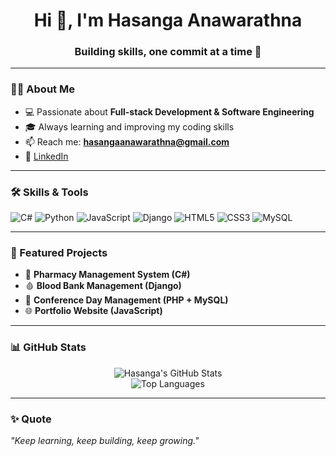<h1 align="center">Hi 👋, I'm Hasanga Anawarathna</h1>
<h3 align="center">Building skills, one commit at a time 🚀</h3>

---

### 👨‍💻 About Me
- 💻 Passionate about **Full-stack Development & Software Engineering**  
- 🎓 Always learning and improving my coding skills  
- 📫 Reach me: **hasangaanawarathna@gmail.com**  
- 🔗 [LinkedIn](https://www.linkedin.com/in/hasanga-anawarathna-297081270)

---

### 🛠️ Skills & Tools
![C#](https://img.shields.io/badge/C%23-239120?style=flat-square&logo=csharp&logoColor=white)
![Python](https://img.shields.io/badge/Python-3776AB?style=flat-square&logo=python&logoColor=white)
![JavaScript](https://img.shields.io/badge/JavaScript-F7DF1E?style=flat-square&logo=javascript&logoColor=black)
![Django](https://img.shields.io/badge/Django-092E20?style=flat-square&logo=django&logoColor=white)
![HTML5](https://img.shields.io/badge/HTML5-E34F26?style=flat-square&logo=html5&logoColor=white)
![CSS3](https://img.shields.io/badge/CSS3-1572B6?style=flat-square&logo=css3&logoColor=white)
![MySQL](https://img.shields.io/badge/MySQL-4479A1?style=flat-square&logo=mysql&logoColor=white)

---

### 📌 Featured Projects
- 🏥 **Pharmacy Management System (C#)**  
- 🩸 **Blood Bank Management (Django)**  
- 🎤 **Conference Day Management (PHP + MySQL)**  
- 🌐 **Portfolio Website (JavaScript)**  

---

### 📊 GitHub Stats
<div align="center">

![Hasanga's GitHub Stats](https://github-readme-stats.vercel.app/api?username=HAnawarathna&show_icons=true&theme=tokyonight&hide_border=true)  
![Top Languages](https://github-readme-stats.vercel.app/api/top-langs/?username=HAnawarathna&layout=compact&theme=tokyonight&hide_border=true)

</div>

---

### ✨ Quote
*"Keep learning, keep building, keep growing."*
